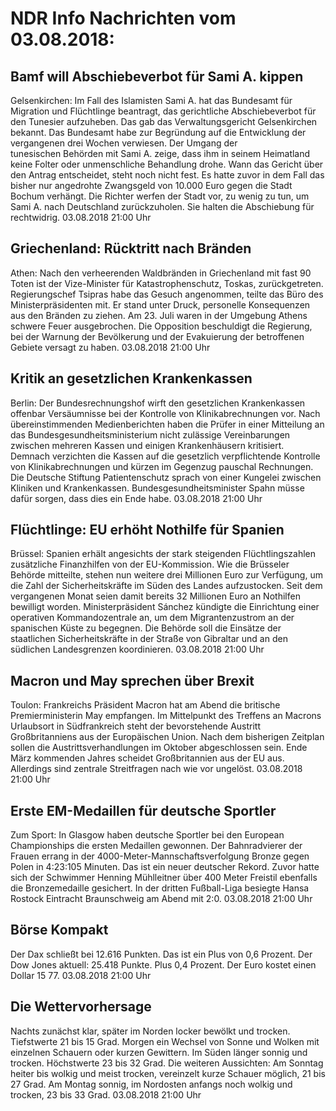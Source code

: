 # NDR Info Nachrichten vom 03.08.2018:


## Bamf will Abschiebeverbot für Sami A. kippen
Gelsenkirchen: Im Fall des Islamisten Sami A. hat das Bundesamt für Migration und Flüchtlinge beantragt, das gerichtliche Abschiebeverbot für den Tunesier aufzuheben. Das gab das Verwaltungsgericht Gelsenkirchen bekannt. Das Bundesamt habe zur Begründung auf die Entwicklung der vergangenen drei Wochen verwiesen. Der Umgang der tunesischen Behörden mit Sami A. zeige, dass ihm in seinem Heimatland keine Folter oder unmenschliche Behandlung drohe. Wann das Gericht über den Antrag entscheidet, steht noch nicht fest. Es hatte zuvor in dem Fall das bisher nur angedrohte Zwangsgeld von 10.000 Euro gegen die Stadt Bochum verhängt. Die Richter werfen der Stadt vor, zu wenig zu tun, um Sami A. nach Deutschland zurückzuholen. Sie halten die Abschiebung für rechtwidrig. 03.08.2018 21:00 Uhr 

## Griechenland: Rücktritt nach Bränden
Athen: Nach den verheerenden Waldbränden in Griechenland mit fast 90 Toten ist der Vize-Minister für Katastrophenschutz, Toskas, zurückgetreten. Regierungschef Tsipras habe das Gesuch angenommen, teilte das Büro des Ministerpräsidenten mit. Er stand unter Druck, personelle Konsequenzen aus den Bränden zu ziehen. Am 23. Juli waren in der Umgebung Athens schwere Feuer ausgebrochen. Die Opposition beschuldigt die Regierung, bei der Warnung der Bevölkerung und der Evakuierung der betroffenen Gebiete versagt zu haben. 03.08.2018 21:00 Uhr 

## Kritik an gesetzlichen Krankenkassen
Berlin: Der Bundesrechnungshof wirft den gesetzlichen Krankenkassen offenbar Versäumnisse bei der Kontrolle von Klinikabrechnungen vor. Nach übereinstimmenden Medienberichten haben die Prüfer in einer Mitteilung an das Bundesgesundheitsministerium nicht zulässige Vereinbarungen zwischen mehreren Kassen und einigen Krankenhäusern kritisiert. Demnach verzichten die Kassen auf die gesetzlich verpflichtende Kontrolle von Klinikabrechnungen und kürzen im Gegenzug pauschal Rechnungen. Die Deutsche Stiftung Patientenschutz sprach von einer Kungelei zwischen Kliniken und Krankenkassen. Bundesgesundheitsminister Spahn müsse dafür sorgen, dass dies ein Ende habe. 03.08.2018 21:00 Uhr 

## Flüchtlinge: EU erhöht Nothilfe für Spanien
Brüssel: 	Spanien erhält angesichts der stark steigenden Flüchtlingszahlen zusätzliche Finanzhilfen von der EU-Kommission. Wie die Brüsseler Behörde mitteilte, stehen nun weitere drei Millionen Euro zur Verfügung, um die Zahl der  Sicherheitskräfte im Süden des Landes aufzustocken. Seit dem vergangenen Monat seien damit bereits 32 Millionen Euro an Nothilfen bewilligt worden. Ministerpräsident Sánchez kündigte die Einrichtung einer operativen Kommandozentrale an, um dem Migrantenzustrom an der spanischen Küste zu begegnen. Die Behörde soll die Einsätze der staatlichen Sicherheitskräfte in der Straße von Gibraltar und an den südlichen Landesgrenzen koordinieren. 03.08.2018 21:00 Uhr 

## Macron und May sprechen über Brexit
Toulon:	Frankreichs Präsident Macron hat am Abend die britische Premierministerin May empfangen. Im Mittelpunkt des Treffens an Macrons Urlaubsort in Südfrankreich steht der bevorstehende Austritt Großbritanniens aus der Europäischen Union. Nach dem bisherigen Zeitplan sollen die Austrittsverhandlungen im Oktober abgeschlossen sein. Ende März kommenden Jahres scheidet Großbritannien aus der EU aus. Allerdings sind zentrale Streitfragen nach wie vor ungelöst. 03.08.2018 21:00 Uhr 

## Erste EM-Medaillen für deutsche Sportler
Zum Sport: In Glasgow haben deutsche Sportler bei den European Championships die ersten Medaillen gewonnen. Der Bahnradvierer der Frauen errang in der 4000-Meter-Mannschaftsverfolgung Bronze gegen Polen in 4:23:105 Minuten. Das ist ein neuer deutscher Rekord. Zuvor hatte sich der Schwimmer Henning Mühlleitner über 400 Meter Freistil ebenfalls die Bronzemedaille gesichert. In der dritten Fußball-Liga besiegte Hansa Rostock Eintracht Braunschweig am Abend mit 2:0. 03.08.2018 21:00 Uhr 

## Börse Kompakt
Der Dax schließt bei 12.616 Punkten. Das ist ein Plus von 0,6 Prozent. Der Dow Jones aktuell: 25.418 Punkte. Plus 0,4 Prozent. Der Euro kostet einen Dollar 15 77. 03.08.2018 21:00 Uhr 

## Die Wettervorhersage
Nachts zunächst klar, später im Norden locker bewölkt und trocken. Tiefstwerte 21 bis 15 Grad. Morgen ein Wechsel von Sonne und Wolken mit einzelnen Schauern oder kurzen Gewittern. Im Süden länger sonnig und trocken. Höchstwerte 23 bis 32 Grad. Die weiteren Aussichten: Am Sonntag heiter bis wolkig und meist trocken, vereinzelt kurze Schauer möglich, 21 bis 27 Grad. Am Montag sonnig, im Nordosten anfangs noch wolkig und trocken, 23 bis 33 Grad. 03.08.2018 21:00 Uhr 
